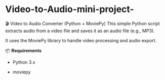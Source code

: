 # Video-to-Audio-mini-project-

🎬 Video to Audio Converter (Python + MoviePy)
This simple Python script extracts audio from a video file and saves it as an audio file (e.g., MP3).

It uses the MoviePy library to handle video processing and audio export.


📦 **Requirements**
- Python 3.x

 
- moviepy

  
